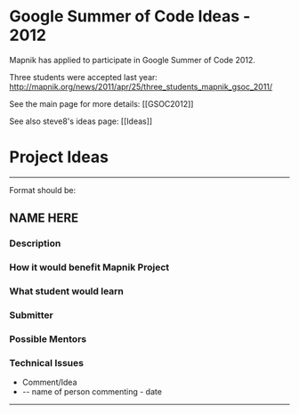 # Google Summer of Code Ideas - 2012

Mapnik has applied to participate in Google Summer of Code 2012.

Three students were accepted last year: http://mapnik.org/news/2011/apr/25/three_students_mapnik_gsoc_2011/

See the main page for more details: [[GSOC2012]]

See also steve8's ideas page: [[Ideas]]


# Project Ideas

----

Format should be:

## NAME HERE
### Description
### How it would benefit Mapnik Project
### What student would learn
### Submitter
### Possible Mentors
### Technical Issues
  * Comment/Idea
   * -- name of person commenting - date
----